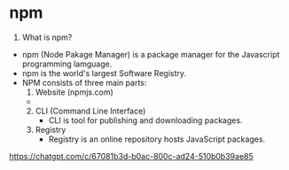 # npm

1. What is npm?
  - npm (Node Pakage Manager) is a package manager for the Javascript programming lamguage.
  - npm is the world's largest Software Registry.
  - NPM consists of three main parts:  
    1. Website (npmjs.com)
      - 
    2. CLI (Command Line Interface)
        - CLI is tool for publishing and downloading packages.
    3. Registry
        - Registry is an online repository hosts JavaScript packages.

        
https://chatgpt.com/c/67081b3d-b0ac-800c-ad24-510b0b39ae85